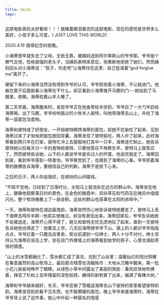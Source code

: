 ```yaml
---
title: Heidi
tags:
---
```


这部电影真的太好看啦！！！我噙着眼泪看完的这部电影，现在的感觉是世界多么美好，小孩子多么可爱，I JUST LOVE THIS WORLD! 

2020.4.19 值得纪念的夜晚。 

小海蒂很早就失去了父母，无依无靠，被姨妈送到阿尔卑斯山的爷爷那。爷爷是个脾气古怪，性格倔强的老头子，当姨妈表明来意后，他果断地拒绝了她们，然而姨妈回头对小海蒂说：“孩子，你走吧”让海蒂住在这里，自己低语着“god forgive me”离开了。 

 硬留下来的小海蒂当然没有得到爷爷的认可，爷爷怒视着小海蒂，不让她进门，他躲在窗子后面偷看小海蒂在干什么，却正看到小海蒂推开马厩的门---她钻到了马厩里。夜晚，海蒂枕着山羊入睡了。 

 第二天早晨，海蒂醒来时，发现爷爷正在他身旁给羊挤奶，爷爷舀了一大勺羊奶给海蒂喝。出了马厩，爷爷吩咐路过的小牧羊人彼特，叫他带海蒂去山上，并给了海蒂一袋面包当食物。 

海蒂和彼特成了好朋友，一开始彼特眼馋海蒂的面包，趁她不在偷吃了起来，见到海蒂过来了才匆匆把面包放回背囊，海蒂发现了彼特偷吃，两人吵了起来，此时海蒂看到两只羊在打架，彼特忙冲上去狠狠地打其中一只羊，海蒂连忙制止，她告诉彼特她以后每天分一半的食物给彼特，只要他答应不再欺负羊，彼特马上就答应了。然而彼特告诉她，山下的人都说爷爷是杀过人的坏蛋，他说完就走了。海蒂回到家，看到爷爷感到一阵害怕，爷爷察觉到了，也猜到了海蒂的心事。爷爷抓着海蒂的胳膊告诉海蒂，要相信自己的判断。海蒂于是放下心来。 

之后的日子，两人你追我赶，在缤纷的山间嬉戏。 

“不知不觉地，已经到了日落时分，太阳马上就消失在远方的群山中。海蒂坐在地上，静静地观察落日时的景色，在金色的晚霞中，风铃草花和芍药花在微风中熠熠闪光。整个牧场像撒上了一层金粉。远处的群山也笼罩在太阳的余晖中。” 

一天，海蒂和彼特在湖边画鬼脸，海蒂突然伤心地告诉彼特她要走了，彼特马上丢下海蒂去呵斥羊群--他其实很难过，却没有表现出来。海蒂回家后，爷爷告诉她她不会被送走，海蒂开心得不得了，她又和彼特无忧无虑地玩了起来，直到一天彼特告诉她他也得走了：他要去上学。几天后海蒂随爷爷下山，镇上的人都对爷爷指指点点，爷爷扛着一只鹿去店里卖，柜台前遇到一位绅士，两人十分不对付，绅士坚持认为海蒂应该去上学，坐在店门外矮墙上的海蒂看到放学的孩子，心里也涌起奇怪的情感。 

“山上的冰雪都融化了，雪水都汇成了溪流，流到了山谷里；温暖灿烂的阳光照耀在春意盎然的高山牧场上，最后那点残雪也消融殆尽：大地从沉睡中醒来，第一批小花儿偷偷地睁开了眼睛，从绿色小草中间露出了美丽的笑脸：春风欢快地吹拂着，掸去了杉树上去年残留的深色枯枝，嫩绿的新刺冒了出来，缀满了每棵大树。” 

海蒂和爷爷越来越好，冬天，爷爷还做了雪橇送海蒂去山下彼特的家里看望彼特奶奶，海蒂发现奶奶看不见东西，也不能嚼硬的面包，晚上爷爷来接海蒂时，海蒂在爷爷背上说了这件事，她心中升起一种莫名的情感 
